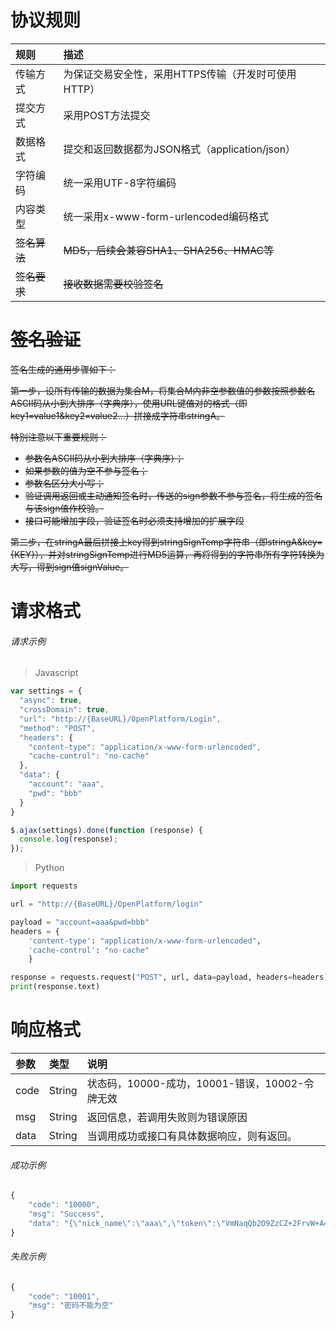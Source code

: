 # 协议规则

| 规则 | 描述 |
| :--- | :--- |
| 传输方式 | 为保证交易安全性，采用HTTPS传输（开发时可使用HTTP） |
| 提交方式 | 采用POST方法提交 |
| 数据格式 | 提交和返回数据都为JSON格式（application/json） |
| 字符编码 | 统一采用UTF-8字符编码 |
| 内容类型 | 统一采用x-www-form-urlencoded编码格式 |
| ~~签名算法~~ | ~~MD5，后续会兼容SHA1、SHA256、HMAC等~~ |
| ~~签名要求~~ | ~~接收数据需要校验签名~~ |

# ~~签名验证~~

~~签名生成的通用步骤如下：~~

~~第一步，设所有传输的数据为集合M，将集合M内非空参数值的参数按照参数名ASCII码从小到大排序（字典序），使用URL键值对的格式（即key1=value1&key2=value2…）拼接成字符串stringA。~~

~~特别注意以下重要规则：~~

* ~~参数名ASCII码从小到大排序（字典序）；~~
* ~~如果参数的值为空不参与签名；~~
* ~~参数名区分大小写；~~
* ~~验证调用返回或主动通知签名时，传送的sign参数不参与签名，将生成的签名与该sign值作校验。~~
* ~~接口可能增加字段，验证签名时必须支持增加的扩展字段~~

~~第二步，在stringA最后拼接上key得到stringSignTemp字符串（即stringA&key={KEY}），并对stringSignTemp进行MD5运算，再将得到的字符串所有字符转换为大写，得到sign值signValue。~~

# 请求格式

###### 请求示例

> Javascript

```js
var settings = {
  "async": true,
  "crossDomain": true,
  "url": "http://{BaseURL}/OpenPlatform/Login",
  "method": "POST",
  "headers": {
    "content-type": "application/x-www-form-urlencoded",
    "cache-control": "no-cache"
  },
  "data": {
    "account": "aaa",
    "pwd": "bbb"
  }
}

$.ajax(settings).done(function (response) {
  console.log(response);
});
```

> Python

```py
import requests

url = "http://{BaseURL}/OpenPlatform/login"

payload = "account=aaa&pwd=bbb"
headers = {
    'content-type': "application/x-www-form-urlencoded",
    'cache-control': "no-cache"
    }

response = requests.request("POST", url, data=payload, headers=headers)
print(response.text)
```

# 响应格式

| 参数 | 类型 | 说明 |
| :--- | :--- | :--- |
| code | String | 状态码，10000-成功，10001-错误，10002-令牌无效 |
| msg | String | 返回信息，若调用失败则为错误原因 |
| data | String | 当调用成功或接口有具体数据响应，则有返回。 |

###### 成功示例

```js
{
    "code": "10000",
    "msg": "Success",
    "data": "{\"nick_name\":\"aaa\",\"token\":\"VmNaqQb2D9ZzCZ+2FrvW+A==\"}"
}
```

###### 失败示例

```js
{
    "code": "10001",
    "msg": "密码不能为空"
}
```



